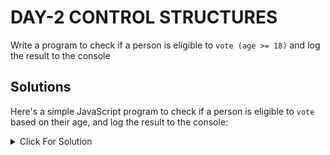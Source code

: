 # DAY-2 CONTROL STRUCTURES

Write a program to check if a person is eligible to `vote (age >= 18)` and log the result to the console

## Solutions

Here's a simple JavaScript program to check if a person is eligible to `vote` based on their age, and log the result to the console:

<details>
  <summary>Click For Solution</summary>

```JS
function checkVotingEligibility(age) {
  if (age >= 18) {
    console.log("The person is eligible to vote.");
  } else {
    console.log("The person is not eligible to vote.");
  }
}

// Test the function with different ages
checkVotingEligibility(20);  // The person is eligible to vote.
checkVotingEligibility(17);  // The person is not eligible to vote.
checkVotingEligibility(18);  // The person is eligible to vote.
```

### Explanation

This function `checkVotingEligibility` takes an age as an argument and uses an `if-else` statement to determine if the person is eligible to vote. It then logs the appropriate message to the console.

</details>

